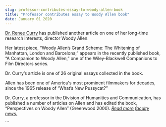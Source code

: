 ```yaml
---
slug: professor-contributes-essay-to-woody-allen-book
title: "Professor contributes essay to Woody Allen book"
date: January 01 2020
---
```


 
<p>
  <a href="https://hcom.csumb.edu/renee-curry">Dr. Renee Curry</a> has published
  another article on one of her long-time research interests, director Woody
  Allen.
</p>
<p>
  Her latest piece, “Woody Allen’s Grand Scheme: The Whitening of Manhattan,
  London and Barcelona,” appears in the recently published book, “A Companion to
  Woody Allen,” one of the Wiley-Blackwell Companions to Film Directors series.
</p>
<p>Dr. Curry’s article is one of 26 original essays collected in the book.</p>
<p>
  Allen has been one of America's most prominent filmmakers for decades, since
  the 1965 release of “What’s New Pussycat?”
</p>
<p>
  Dr. Curry, a professor in the Division of Humanities and Communication, has
  published a number of articles on Allen and has edited the book, “Perspectives
  on Woody Allen” (Greenwood 2000).
  <em
    ><a href="https://news.csumb.edu/news/2012/nov/25/faculty-highlights"
      >Read more faculty news.</a
    ></em
  >
</p>
```
